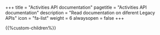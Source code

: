 +++
title = "Activities API documentation"
pagetitle = "Activities API documentation"
description = "Read documentation on diferent Legacy APIs"
icon = "fa-list" 
weight = 6
alwaysopen = false
+++

{{%custom-children%}}
